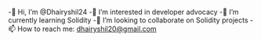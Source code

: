 -👋 Hi, I’m @Dhairyshil24
-👀 I’m interested in developer advocacy
-🌱 I’m currently learning Solidity
-💞️ I’m looking to collaborate on Solidity projects
-📫 How to reach me: dhairyshil20@gmail.com


<!---
Dhairyshil24/Dhairyshil24 is a ✨ special ✨ repository because its `README.md` (this file) appears on your GitHub profile.
You can click the Preview link to take a look at your changes.
--->
